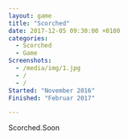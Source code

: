 ```yaml
---
layout: game
title: "Scorched"
date: 2017-12-05 09:30:00 +0100
categories:
  - Scorched
  - Game
Screenshots:
  - /media/img/1.jpg
  - /
  - /
Started: "November 2016"
Finished: "Februar 2017"

---
```


Scorched.Soon
